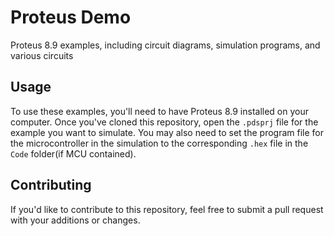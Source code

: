 # Proteus Demo
Proteus 8.9 examples, including circuit diagrams, simulation programs, and various circuits
## Usage
To use these examples, you'll need to have Proteus 8.9 installed on your computer. Once you've cloned this repository, open the `.pdsprj` file for the example you want to simulate. You may also need to set the program file for the microcontroller in the simulation to the corresponding `.hex` file in the `Code` folder(if MCU contained).
## Contributing
If you'd like to contribute to this repository, feel free to submit a pull request with your additions or changes.
